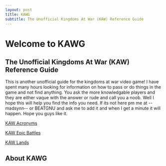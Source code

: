 ```yaml
---
layout: post
title: KAWG
subtitle: The Unofficial Kingdoms At War (KAW) Reference Guide
---
```


# Welcome to KAWG
## The Unofficial Kingdoms At War (KAW) Reference Guide

<p class="message">
  This is another unofficial guide for the kingdoms at war video game!  I have spent many hours looking for information on how to pass or do things in the game and not find anything. You ask the more knowledgable players and they are either vaque with the answer or rude and call you a noob. Well I hope this will help you find the info you need. If its not here pm me at --madsynn-- or BEATGNU and ask me to add it and when I get a minute it will happen. Hope you guys like it.
</p>

[KAW Acronyms](/kaw-reference/acronyms "Kingdoms At War Acronyms")

[KAW Epic Battles](/kaw-reference/battles "Kingdoms At War Epic Battles Guide")

[KAW Lands](/kaw-reference/lands "Kingdoms At War Epic Lands Guide")

## About KAWG
